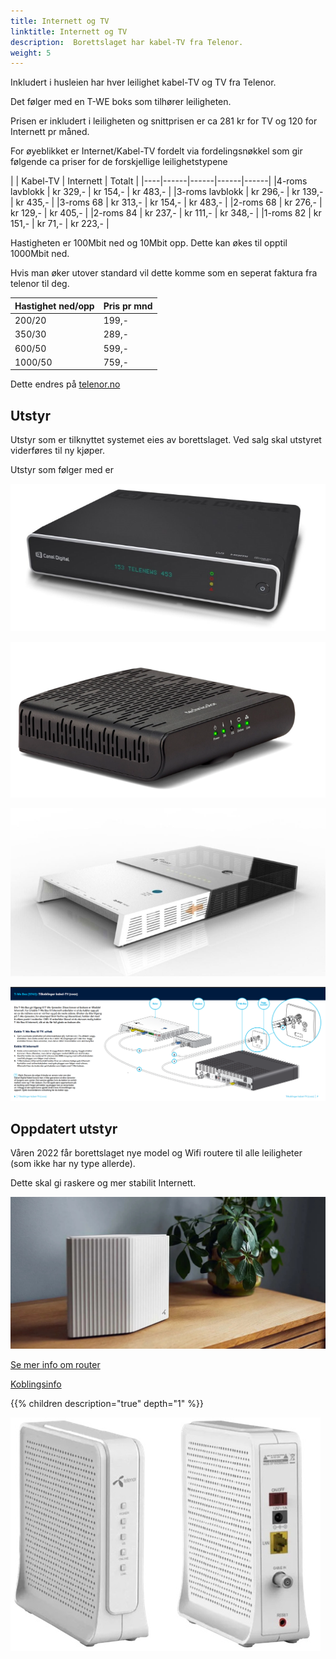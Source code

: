 ```yaml
---
title: Internett og TV
linktitle: Internett og TV
description:  Borettslaget har kabel-TV fra Telenor.
weight: 5
---
```


Inkludert i husleien har hver leilighet kabel-TV og TV fra Telenor. 

Det følger med en T-WE boks som tilhører leiligheten. 

Prisen er inkludert i leiligheten og snittprisen er ca 281 kr for TV og 120 for Internett pr måned.

For øyeblikket er Internet/Kabel-TV fordelt via fordelingsnøkkel som gir følgende ca priser for de forskjellige leilighetstypene

|    | Kabel-TV | Internett | Totalt |
|----|------|------|------|------|
|4-roms lavblokk | kr 329,- | kr 154,- | kr 483,- |
|3-roms lavblokk | kr 296,- | kr 139,- | kr 435,- |
|3-roms 68 | kr 313,- | kr 154,- | kr 483,- |
|2-roms 68 | kr 276,- | kr 129,- | kr 405,- |
|2-roms 84 | kr 237,- | kr 111,- | kr 348,- |
|1-roms 82 | kr 151,- | kr 71,- | kr 223,- |

Hastigheten er 100Mbit ned og 10Mbit opp. Dette kan økes til opptil 1000Mbit ned.

Hvis man øker utover standard vil dette komme som en seperat faktura fra telenor til deg.

| Hastighet ned/opp | Pris pr mnd |
|--------|------------|
| 200/20 | 199,- |
| 350/30 | 289,- |
| 600/50 | 599,- |
| 1000/50 | 759,- |

Dette endres på [telenor.no](https://www.telenor.no/privat/minesider/web/)

## Utstyr

Utstyr som er tilknyttet systemet eies av borettslaget. Ved salg skal utstyret viderføres til ny kjøper. 

Utstyr som følger med er

![TV Boks](tvboks.png "TVboks")

![Modem](modem.png "Modem")

![Router](router.png "Router")

![Koblong](kobling_setra_brl.png "Dette kobles slik. (klikk bilde)")

## Oppdatert utstyr

Våren 2022 får borettslaget nye model og Wifi routere til alle leiligheter (som ikke har ny type allerde).

Dette skal gi raskere og mer stabilit Internett.

![WifiRouter](wifirouter.jpg "Ny og kraftigere WIFI router")

[Se mer info om router](https://www.telenor.no/kundeservice/internett/modem-og-ruter/wifi-ruter/)

[Koblingsinfo](https://www.telenor.no/kundeservice/internett/modem-og-ruter/wifi-ruter/koble-til/kabel/)

{{% children description="true" depth="1" %}}

![Nytt modem](nyttmodem.jpg "Nytt og bedre modem")